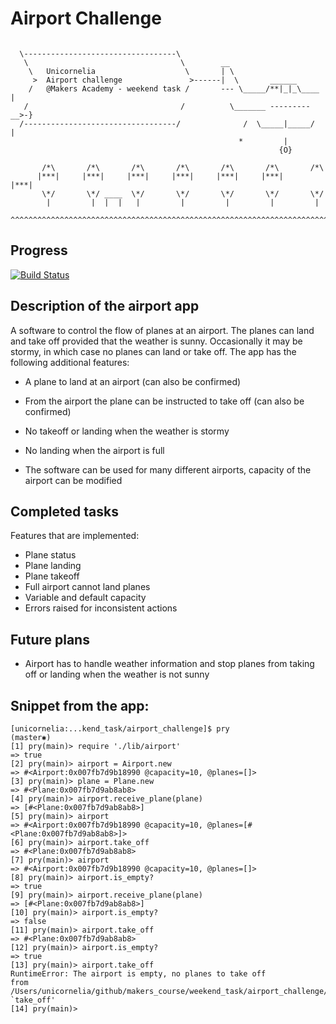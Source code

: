 Airport Challenge
=================

```

  \----------------------------------\
   \                                  \        __
    \   Unicornelia                    \       | \
     >  Airport challenge               >------|  \       ______
    /   @Makers Academy - weekend task /       --- \_____/**|_|_\____  |
   /                                  /          \_______ --------- __>-}
  /----------------------------------/              /  \_____|_____/   |
                                                   *         |
                                                            {O}

       /*\       /*\       /*\       /*\       /*\       /*\       /*\
      |***|     |***|     |***|     |***|     |***|     |***|     |***|
       \*/       \*/ ____  \*/       \*/       \*/       \*/       \*/
        |         |  |  |   |         |         |         |         |
  ^^^^^^^^^^^^^^^^^^^^^^^^^^^^^^^^^^^^^^^^^^^^^^^^^^^^^^^^^^^^^^^^^^^^^^^^^

```

Progress
---------

[![Build Status](https://travis-ci.org/makersacademy/airport_challenge.svg?branch=master)](https://travis-ci.org/makersacademy/airport_challenge)


Description of the airport app
-------

A software to control the flow of planes at an airport. The planes can land and take off provided that the weather is sunny. Occasionally it may be stormy, in which case no planes can land or take off. The app has the following additional features:


* A plane to land at an airport (can also be confirmed)

* From the airport the plane can be instructed to take off (can also be confirmed)

* No takeoff or landing when the weather is stormy

* No landing when the airport is full

* The software can be used for many different airports, capacity of the airport can be modified


Completed tasks
-------

Features that are implemented:

 * Plane status
 * Plane landing
 * Plane takeoff
 * Full airport cannot land planes
 * Variable and default capacity
 * Errors raised for inconsistent actions

Future plans
----------

* Airport has to handle weather information and stop planes from taking off or landing when the weather is not sunny


Snippet from the app:
----------

```
[unicornelia:...kend_task/airport_challenge]$ pry                                                                    (master✱)
[1] pry(main)> require './lib/airport'
=> true
[2] pry(main)> airport = Airport.new
=> #<Airport:0x007fb7d9b18990 @capacity=10, @planes=[]>
[3] pry(main)> plane = Plane.new
=> #<Plane:0x007fb7d9ab8ab8>
[4] pry(main)> airport.receive_plane(plane)
=> [#<Plane:0x007fb7d9ab8ab8>]
[5] pry(main)> airport
=> #<Airport:0x007fb7d9b18990 @capacity=10, @planes=[#<Plane:0x007fb7d9ab8ab8>]>
[6] pry(main)> airport.take_off
=> #<Plane:0x007fb7d9ab8ab8>
[7] pry(main)> airport
=> #<Airport:0x007fb7d9b18990 @capacity=10, @planes=[]>
[8] pry(main)> airport.is_empty?
=> true
[9] pry(main)> airport.receive_plane(plane)
=> [#<Plane:0x007fb7d9ab8ab8>]
[10] pry(main)> airport.is_empty?
=> false
[11] pry(main)> airport.take_off
=> #<Plane:0x007fb7d9ab8ab8>
[12] pry(main)> airport.is_empty?
=> true
[13] pry(main)> airport.take_off
RuntimeError: The airport is empty, no planes to take off
from /Users/unicornelia/github/makers_course/weekend_task/airport_challenge/lib/airport.rb:21:in `take_off'
[14] pry(main)>

```
